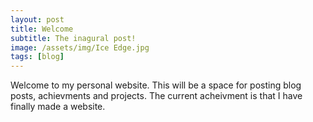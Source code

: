 ```yaml
---
layout: post
title: Welcome
subtitle: The inagural post!
image: /assets/img/Ice Edge.jpg
tags: [blog]
---
```


Welcome to my personal website. This will be a space for posting blog posts, achievments and projects. The current acheivment is that I have finally made a website.
